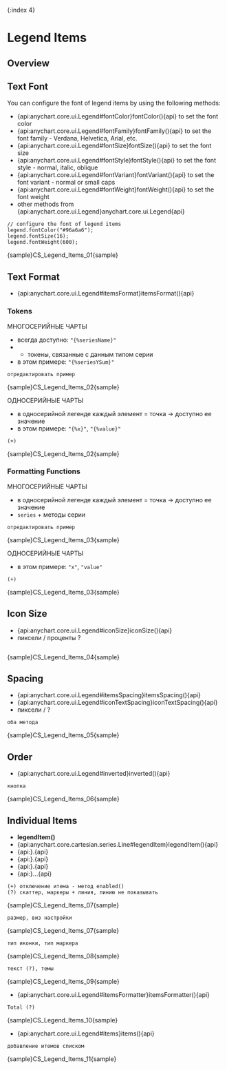 {:index 4}
# Legend Items

## Overview

## Text Font

You can configure the font of legend items by using the following methods:

* {api:anychart.core.ui.Legend#fontColor}fontColor(){api} to set the font color
* {api:anychart.core.ui.Legend#fontFamily}fontFamily(){api} to set the font family - Verdana, Helvetica, Arial, etc.
* {api:anychart.core.ui.Legend#fontSize}fontSize(){api} to set the font size
* {api:anychart.core.ui.Legend#fontStyle}fontStyle(){api} to set the font style - normal, italic, oblique
* {api:anychart.core.ui.Legend#fontVariant}fontVariant(){api} to set the font variant - normal or small caps
* {api:anychart.core.ui.Legend#fontWeight}fontWeight(){api} to set the font weight
* other methods from {api:anychart.core.ui.Legend}anychart.core.ui.Legend{api}


```
// configure the font of legend items
legend.fontColor("#96a6a6");
legend.fontSize(16);
legend.fontWeight(600);
```

{sample}CS\_Legend\_Items\_01{sample}

## Text Format

* {api:anychart.core.ui.Legend#itemsFormat}itemsFormat(){api}

### Tokens

МНОГОСЕРИЙНЫЕ ЧАРТЫ

* всегда доступно: `"{%seriesName}"`
* + токены, связанные с данным типом серии
* в этом примере: `"{%seriesYSum}"`


```
отредактировать пример
```

{sample}CS\_Legend\_Items\_02{sample}

ОДНОСЕРИЙНЫЕ ЧАРТЫ

* в односерийной легенде каждый элемент = точка -> доступно ее значение
* в этом примере: `"{%x}"`, `"{%value}"`


```
(+)
```

{sample}CS\_Legend\_Items\_02{sample}

### Formatting Functions

МНОГОСЕРИЙНЫЕ ЧАРТЫ

* в односерийной легенде каждый элемент = точка -> доступно ее значение
* `series` + методы серии


```
отредактировать пример
```

{sample}CS\_Legend\_Items\_03{sample}

ОДНОСЕРИЙНЫЕ ЧАРТЫ

* в этом примере: `"x"`, `"value"`


```
(+)
```

{sample}CS\_Legend\_Items\_03{sample}

## Icon Size

* {api:anychart.core.ui.Legend#iconSize}iconSize(){api}
* пиксели / проценты ?


```

```

{sample}CS\_Legend\_Items\_04{sample}

## Spacing

* {api:anychart.core.ui.Legend#itemsSpacing}itemsSpacing(){api}
* {api:anychart.core.ui.Legend#iconTextSpacing}iconTextSpacing(){api}
* пиксели / ?


```
оба метода
```

{sample}CS\_Legend\_Items\_05{sample}

## Order

* {api:anychart.core.ui.Legend#inverted}inverted(){api}


```
кнопка
```

{sample}CS\_Legend\_Items\_06{sample}

## Individual Items

* **legendItem()**
* {api:anychart.core.cartesian.series.Line#legendItem}legendItem(){api}
* {api:}.{api}
* {api:}.{api}
* {api:}.{api}
* {api:}...{api}


```
(+) отключение итема - метод enabled()
(?) скаттер, маркеры + линия, линию не показывать
```
{sample}CS\_Legend\_Items\_07{sample}

```
размер, виз настройки
```
{sample}CS\_Legend\_Items\_07{sample}

```
тип иконки, тип маркера
```
{sample}CS\_Legend\_Items\_08{sample}

```
текст (?), темы
```

{sample}CS\_Legend\_Items\_09{sample}

* {api:anychart.core.ui.Legend#itemsFormatter}itemsFormatter(){api}


```
Total (?)
```

{sample}CS\_Legend\_Items\_10{sample}

* {api:anychart.core.ui.Legend#items}items(){api}


```
добавление итемов списком
```

{sample}CS\_Legend\_Items\_11{sample}